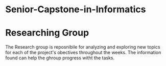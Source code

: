# Senior-Capstone-in-Informatics
# Researching Group

The Research group is reposnibile for analyzing and exploring new topics for each of the project's obectives throughout the weeks. The information found can help the ghroup progress witht the tasks.  
